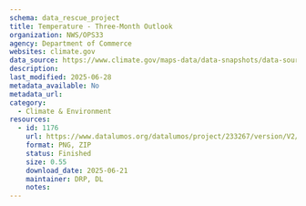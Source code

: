 ```yaml
---
schema: data_rescue_project 
title: Temperature - Three-Month Outlook
organization: NWS/OPS33
agency: Department of Commerce
websites: climate.gov
data_source: https://www.climate.gov/maps-data/data-snapshots/data-source/temperature-three-month-outlook
description: 
last_modified: 2025-06-28
metadata_available: No
metadata_url: 
category:
  - Climate & Environment 
resources:
  - id: 1176
    url: https://www.datalumos.org/datalumos/project/233267/version/V2/view
    format: PNG, ZIP
    status: Finished
    size: 0.55
    download_date: 2025-06-21
    maintainer: DRP, DL
    notes: 
---
```

